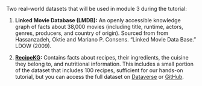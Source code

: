 Two real–world datasets that will be used in module 3 during the tutorial:

1. **Linked Movie Database (LMDB):** An openly accessible knowledge graph of facts about 38,000 movies (including title, runtime, actors, genres, producers, and country of origin). Sourced from from Hassanzadeh, Oktie and Mariano P. Consens. “Linked Movie Data Base.” LDOW (2009).

2. **[RecipeKG](https://dataverse.harvard.edu/dataset.xhtml?persistentId=doi:10.7910/DVN/99PNJ5):** Contains facts about recipes, their ingredients, the cuisine they belong to, and nutritional information. This includes a small portion of the dataset that includes 100 recipes, sufficient for our hands-on tutorial, but you can access the full dataset on [Dataverse](https://dataverse.harvard.edu/dataset.xhtml?persistentId=doi:10.7910/DVN/99PNJ5) or [GitHub](https://github.com/IDIASLab/RecipeKG).
